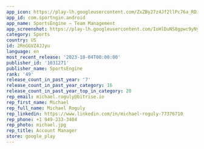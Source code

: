 ```yaml
---
app_icon: https://play-lh.googleusercontent.com/ZxZBy27z4Jf2llPc76a_RDJPq8Zb7j4s3M83Vmjp6ye1-5OIjSqhux4qklde9SRk3w
app_id: com.sportngin.android
app_name: SportsEngine – Team Management
app_screenshot: https://play-lh.googleusercontent.com/IoHlDuNS8gpwc9yNyXO2sAIhaAZFNsqJn77143CRWvO7n1iA-h8mh9-HyPmT0aA1xm0
category: Sports
country: US
id: 2RnGGVZ4JJyu
language: en
most_recent_release: '2023-10-04T00:00:00'
publisher_id: '1031271'
publisher_name: SportsEngine
rank: '49'
release_count_in_past_year: '7'
release_count_in_past_year_category: 16
release_count_in_past_year_top_in_category: 20
rep_email: michael.roguly@bitrise.io
rep_first_name: Michael
rep_full_name: Michael Roguly
rep_linkedin: https://www.linkedin.com/in/michael-roguly-77376710
rep_phone: +1 949-233-3404
rep_photo: michael.jpg
rep_title: Account Manager
store: google_play
---
```

